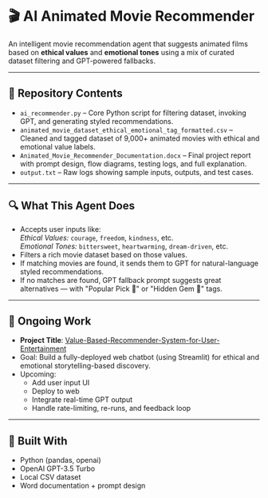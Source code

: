 # 🎬 AI Animated Movie Recommender

An intelligent movie recommendation agent that suggests animated films based on **ethical values** and **emotional tones** using a mix of curated dataset filtering and GPT-powered fallbacks.

---

## 📁 Repository Contents

- `ai_recommender.py` – Core Python script for filtering dataset, invoking GPT, and generating styled recommendations.
- `animated_movie_dataset_ethical_emotional_tag_formatted.csv` – Cleaned and tagged dataset of 9,000+ animated movies with ethical and emotional value labels.
- `Animated_Movie_Recommender_Documentation.docx` – Final project report with prompt design, flow diagrams, testing logs, and full explanation.
- `output.txt` – Raw logs showing sample inputs, outputs, and test cases.

---

## 🔍 What This Agent Does

- Accepts user inputs like:  
  _Ethical Values:_ `courage`, `freedom`, `kindness`, etc.  
  _Emotional Tones:_ `bittersweet`, `heartwarming`, `dream-driven`, etc.
- Filters a rich movie dataset based on those values.
- If matching movies are found, it sends them to GPT for natural-language styled recommendations.
- If no matches are found, GPT fallback prompt suggests great alternatives — with "Popular Pick 🎯" or "Hidden Gem 💎" tags.

---

## 🚧 Ongoing Work

- **Project Title**: [Value-Based-Recommender-System-for-User-Entertainment](https://github.com/Shrishti2401/Value-Based-Recommender-System-for-User-Entertainment)
- Goal: Build a fully-deployed web chatbot (using Streamlit) for ethical and emotional storytelling-based discovery.
- Upcoming:  
  - Add user input UI  
  - Deploy to web  
  - Integrate real-time GPT output  
  - Handle rate-limiting, re-runs, and feedback loop

---

## 🧠 Built With

- Python (pandas, openai)
- OpenAI GPT-3.5 Turbo
- Local CSV dataset
- Word documentation + prompt design
